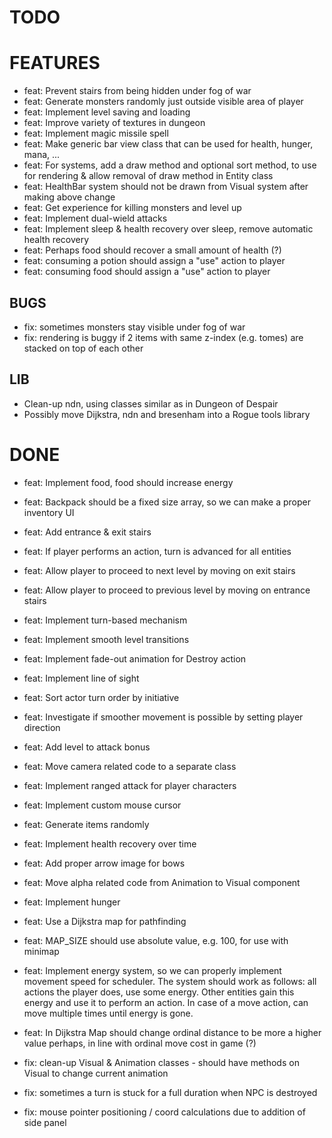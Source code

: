 # TODO

# FEATURES

* feat: Prevent stairs from being hidden under fog of war
* feat: Generate monsters randomly just outside visible area of player
* feat: Implement level saving and loading
* feat: Improve variety of textures in dungeon
* feat: Implement magic missile spell
* feat: Make generic bar view class that can be used for health, hunger, mana, ...
* feat: For systems, add a draw method and optional sort method, to use for rendering & allow removal of draw method in Entity class
* feat: HealthBar system should not be drawn from Visual system after making above change
* feat: Get experience for killing monsters and level up
* feat: Implement dual-wield attacks
* feat: Implement sleep & health recovery over sleep, remove automatic health recovery
* feat: Perhaps food should recover a small amount of health (?)
* feat: consuming a potion should assign a "use" action to player
* feat: consuming food should assign a "use" action to player

## BUGS 

* fix: sometimes monsters stay visible under fog of war
* fix: rendering is buggy if 2 items with same z-index (e.g. tomes) are stacked on top of each other

## LIB

* Clean-up ndn, using classes similar as in Dungeon of Despair
* Possibly move Dijkstra, ndn and bresenham into a Rogue tools library

# DONE

* feat: Implement food, food should increase energy
* feat: Backpack should be a fixed size array, so we can make a proper inventory UI
* feat: Add entrance & exit stairs
* feat: If player performs an action, turn is advanced for all entities
* feat: Allow player to proceed to next level by moving on exit stairs
* feat: Allow player to proceed to previous level by moving on entrance stairs
* feat: Implement turn-based mechanism
* feat: Implement smooth level transitions
* feat: Implement fade-out animation for Destroy action
* feat: Implement line of sight
* feat: Sort actor turn order by initiative
* feat: Investigate if smoother movement is possible by setting player direction
* feat: Add level to attack bonus
* feat: Move camera related code to a separate class
* feat: Implement ranged attack for player characters
* feat: Implement custom mouse cursor
* feat: Generate items randomly 
* feat: Implement health recovery over time
* feat: Add proper arrow image for bows 
* feat: Move alpha related code from Animation to Visual component
* feat: Implement hunger
* feat: Use a Dijkstra map for pathfinding
* feat: MAP_SIZE should use absolute value, e.g. 100, for use with minimap
* feat: Implement energy system, so we can properly implement movement speed for scheduler. The system should work as follows: all actions the player does, use some energy. Other entities gain this energy and use it to perform an action. In case of a move action, can move multiple times until energy is gone. 
* feat: In Dijkstra Map should change ordinal distance to be more a higher value perhaps, in line with ordinal move cost in game (?)

* fix: clean-up Visual & Animation classes - should have methods on Visual to change current animation
* fix: sometimes a turn is stuck for a full duration when NPC is destroyed
* fix: mouse pointer positioning / coord calculations due to addition of side panel
